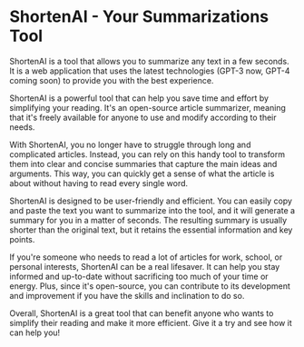 # ShortenAI - Your Summarizations Tool

ShortenAI is a tool that allows you to summarize any text in a few seconds. It is a web application that uses the latest technologies (GPT-3 now, GPT-4 coming soon) to provide you with the best experience.

ShortenAI is a powerful tool that can help you save time and effort by simplifying your reading. It's an open-source article summarizer, meaning that it's freely available for anyone to use and modify according to their needs.

With ShortenAI, you no longer have to struggle through long and complicated articles. Instead, you can rely on this handy tool to transform them into clear and concise summaries that capture the main ideas and arguments. This way, you can quickly get a sense of what the article is about without having to read every single word.

ShortenAI is designed to be user-friendly and efficient. You can easily copy and paste the text you want to summarize into the tool, and it will generate a summary for you in a matter of seconds. The resulting summary is usually shorter than the original text, but it retains the essential information and key points.

If you're someone who needs to read a lot of articles for work, school, or personal interests, ShortenAI can be a real lifesaver. It can help you stay informed and up-to-date without sacrificing too much of your time or energy. Plus, since it's open-source, you can contribute to its development and improvement if you have the skills and inclination to do so.

Overall, ShortenAI is a great tool that can benefit anyone who wants to simplify their reading and make it more efficient. Give it a try and see how it can help you!